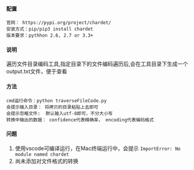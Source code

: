#### 配置
```
官网： https://pypi.org/project/chardet/
安装方式：pip/pip3 install chardet
版本要求：pythhon 2.6, 2.7 or 3.3+
```

#### 说明
遍历文件目录编码工具,指定目录下的文件编码遍历后,会在工具目录下生成一个output.txt文件，便于查看

#### 方法
```
cmd运行命令：python traverseFileCode.py
会提示输入目录： 将拷贝的目录粘贴上去即可
会提示忽略文件:  默认输入utf-8即可，不分大小写
转换中输出的数据： confidence代表精确率， encoding代表编码格式
```

#### 问题
1. 使用vscode可编译运行，在Mac终端运行中，会提示
`
ImportError: No module named chardet
`
2. 尚未添加对文件格式的转换